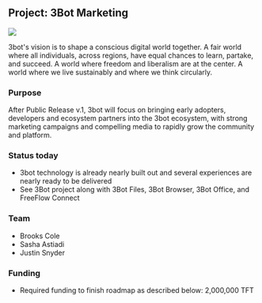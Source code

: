 ## Project: 3Bot Marketing

![](https://www.consciousinternet.org/threefold/info/projects/3bot/3bot.jpg)

3bot's vision is to shape a conscious digital world together. A fair world where all individuals, across regions, have equal chances to learn, partake, and succeed. A world where freedom and liberalism are at the center. A world where we live sustainably and where we think circularly.

### Purpose

After Public Release v.1, 3bot will focus on bringing early adopters, developers and ecosystem partners into the 3bot ecosystem, with strong marketing campaigns and compelling media to rapidly grow the community and platform.

### Status today

- 3bot technology is already nearly built out and several experiences are nearly ready to be delivered
- See 3Bot project along with 3Bot Files, 3Bot Browser, 3Bot Office, and FreeFlow Connect

### Team

- Brooks Cole
- Sasha Astiadi
- Justin Snyder

### Funding

- Required funding to finish roadmap as described below: 2,000,000 TFT